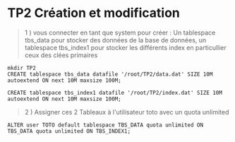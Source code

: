 # TP2 Création et modification


> 1 ) vous connecter en tant que system pour créer : Un tablespace  tbs_data pour stocker des données de la base de données, un tablespace tbs_index1 pour stocker les différents index en particullier ceux des clées primaires

```
mkdir TP2
CREATE tablespace tbs_data datafile '/root/TP2/data.dat' SIZE 10M autoextend ON next 10M maxsize 100M;
```

```
CREATE tablespace tbs_index1 datafile '/root/TP2/index.dat' SIZE 10M autoextend ON next 10M maxsize 100M;
```

> 2 ) Assigner ces 2 Tableaux à l'utilisateur toto avec un quota unlimited

```
ALTER user TOTO default tablespace TBS_DATA quota unlimited ON TBS_DATA quota unlimited ON TBS_INDEX1;
```
